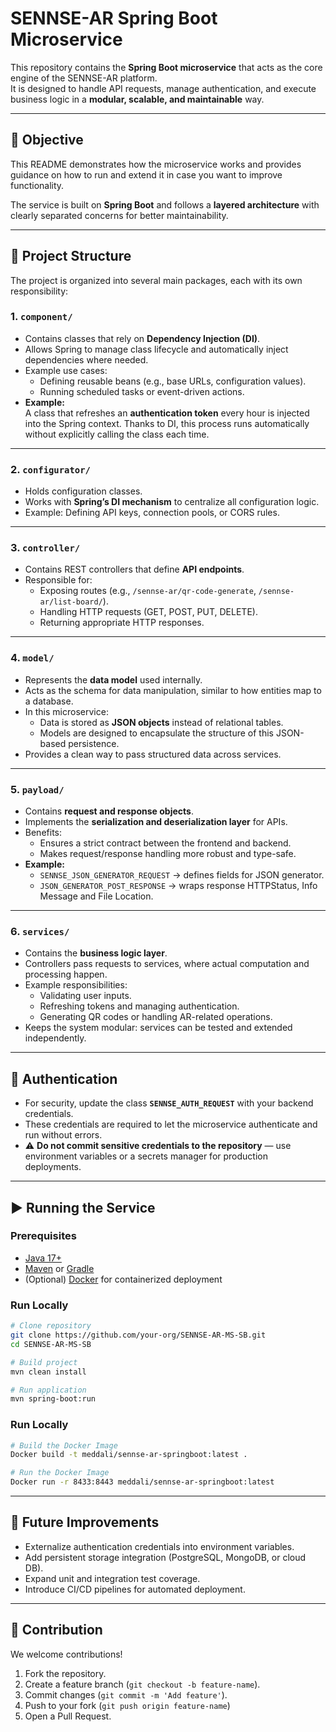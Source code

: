 # SENNSE-AR Spring Boot Microservice

This repository contains the **Spring Boot microservice** that acts as the core engine of the SENNSE-AR platform.  
It is designed to handle API requests, manage authentication, and execute business logic in a **modular, scalable, and maintainable** way.

---

## 🎯 Objective

This README demonstrates how the microservice works and provides guidance on how to run and extend it in case you want to improve functionality.  

The service is built on **Spring Boot** and follows a **layered architecture** with clearly separated concerns for better maintainability.

---

## 📂 Project Structure

The project is organized into several main packages, each with its own responsibility:

### 1. **`component/`**
- Contains classes that rely on **Dependency Injection (DI)**.  
- Allows Spring to manage class lifecycle and automatically inject dependencies where needed.  
- Example use cases:
  - Defining reusable beans (e.g., base URLs, configuration values).  
  - Running scheduled tasks or event-driven actions.  
- **Example:**  
  A class that refreshes an **authentication token** every hour is injected into the Spring context. Thanks to DI, this process runs automatically without explicitly calling the class each time.

---

### 2. **`configurator/`**
- Holds configuration classes.  
- Works with **Spring’s DI mechanism** to centralize all configuration logic.  
- Example: Defining API keys, connection pools, or CORS rules.

---

### 3. **`controller/`**
- Contains REST controllers that define **API endpoints**.  
- Responsible for:
  - Exposing routes (e.g., `/sennse-ar/qr-code-generate`, `/sennse-ar/list-board/`).  
  - Handling HTTP requests (GET, POST, PUT, DELETE).  
  - Returning appropriate HTTP responses.  

---

### 4. **`model/`**
- Represents the **data model** used internally.  
- Acts as the schema for data manipulation, similar to how entities map to a database.  
- In this microservice:
  - Data is stored as **JSON objects** instead of relational tables.  
  - Models are designed to encapsulate the structure of this JSON-based persistence.  
- Provides a clean way to pass structured data across services.

---

### 5. **`payload/`**
- Contains **request and response objects**.  
- Implements the **serialization and deserialization layer** for APIs.  
- Benefits:
  - Ensures a strict contract between the frontend and backend.  
  - Makes request/response handling more robust and type-safe.  
- **Example:**
  - `SENNSE_JSON_GENERATOR_REQUEST` → defines fields for JSON generator.  
  - `JSON_GENERATOR_POST_RESPONSE` → wraps response HTTPStatus, Info Message and File Location. 

---

### 6. **`services/`**
- Contains the **business logic layer**.  
- Controllers pass requests to services, where actual computation and processing happen.  
- Example responsibilities:
  - Validating user inputs.  
  - Refreshing tokens and managing authentication.  
  - Generating QR codes or handling AR-related operations.  
- Keeps the system modular: services can be tested and extended independently.

---

## 🔑 Authentication

- For security, update the class **`SENNSE_AUTH_REQUEST`** with your backend credentials. 
- These credentials are required to let the microservice authenticate and run without errors.  
- ⚠️ **Do not commit sensitive credentials to the repository** — use environment variables or a secrets manager for production deployments.

---

## ▶️ Running the Service

### Prerequisites
- [Java 17+](https://adoptium.net/)  
- [Maven](https://maven.apache.org/) or [Gradle](https://gradle.org/)  
- (Optional) [Docker](https://www.docker.com/) for containerized deployment  

### Run Locally
```bash
# Clone repository
git clone https://github.com/your-org/SENNSE-AR-MS-SB.git
cd SENNSE-AR-MS-SB

# Build project
mvn clean install

# Run application
mvn spring-boot:run
```
### Run Locally
```bash
# Build the Docker Image
Docker build -t meddali/sennse-ar-springboot:latest .

# Run the Docker Image
Docker run -r 8433:8443 meddali/sennse-ar-springboot:latest
```

---
## 📖 Future Improvements
- Externalize authentication credentials into environment variables.
- Add persistent storage integration (PostgreSQL, MongoDB, or cloud DB).
- Expand unit and integration test coverage.
- Introduce CI/CD pipelines for automated deployment.

---
## 🤝 Contribution
We welcome contributions!

1. Fork the repository.
2. Create a feature branch (`git checkout -b feature-name`).
3. Commit changes (`git commit -m 'Add feature'`).
4. Push to your fork (`git push origin feature-name`)
5. Open a Pull Request.

